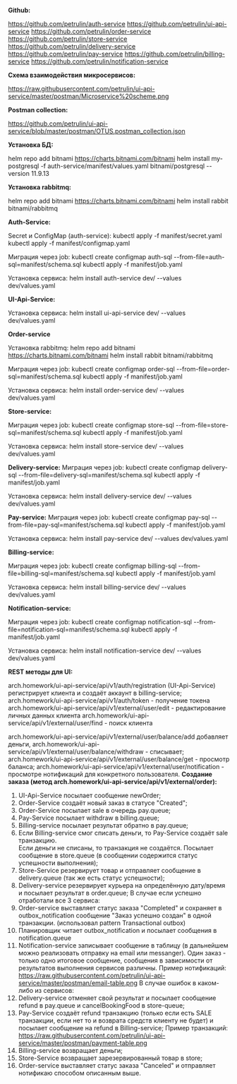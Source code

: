 **Github:**

https://github.com/petrulin/auth-service
https://github.com/petrulin/ui-api-service
https://github.com/petrulin/order-service
https://github.com/petrulin/store-service
https://github.com/petrulin/delivery-service
https://github.com/petrulin/pay-service
https://github.com/petrulin/billing-service
https://github.com/petrulin/notification-service

**Схема взаимодействия микросервисов:**

https://raw.githubusercontent.com/petrulin/ui-api-service/master/postman/Microservice%20scheme.png

**Postman collection:**

https://github.com/petrulin/ui-api-service/blob/master/postman/OTUS.postman_collection.json

**Установка БД:**

helm repo add bitnami https://charts.bitnami.com/bitnami
helm install my-postgresql -f auth-service/manifest/values.yaml bitnami/postgresql --version 11.9.13

**Установка rabbitmq:**

helm repo add bitnami https://charts.bitnami.com/bitnami
helm install rabbit bitnami/rabbitmq

**Auth-Service:**

Secret и ConfigMap (auth-service):
kubectl apply -f manifest/secret.yaml
kubectl apply -f manifest/configmap.yaml

Миграция через job:
kubectl create configmap auth-sql --from-file=auth-sql=manifest/schema.sql
kubectl apply -f manifest/job.yaml

Установка сервиса:
helm install auth-service dev/ --values dev/values.yaml

**UI-Api-Service:**

Установка сервиса:
helm install ui-api-service dev/ --values dev/values.yaml

**Order-service**

Установка rabbitmq:
helm repo add bitnami https://charts.bitnami.com/bitnami
helm install rabbit bitnami/rabbitmq

Миграция через job:
kubectl create configmap order-sql --from-file=order-sql=manifest/schema.sql
kubectl apply -f manifest/job.yaml

Установка сервиса:
helm install order-service dev/ --values dev/values.yaml

**Store-service:**

Миграция через job:
kubectl create configmap store-sql --from-file=store-sql=manifest/schema.sql
kubectl apply -f manifest/job.yaml

Установка сервиса:
helm install store-service dev/ --values dev/values.yaml

**Delivery-service:**
Миграция через job:
kubectl create configmap delivery-sql --from-file=delivery-sql=manifest/schema.sql
kubectl apply -f manifest/job.yaml

Установка сервиса:
helm install delivery-service dev/ --values dev/values.yaml

**Pay-service:**
Миграция через job:
kubectl create configmap pay-sql --from-file=pay-sql=manifest/schema.sql
kubectl apply -f manifest/job.yaml

Установка сервиса:
helm install pay-service dev/ --values dev/values.yaml

**Billing-service:**

Миграция через job:
kubectl create configmap billing-sql --from-file=billing-sql=manifest/schema.sql
kubectl apply -f manifest/job.yaml

Установка сервиса:
helm install billing-service dev/ --values dev/values.yaml

**Notification-service:**

Миграция через job:
kubectl create configmap notification-sql --from-file=notification-sql=manifest/schema.sql
kubectl apply -f manifest/job.yaml

Установка сервиса:
helm install notification-service dev/ --values dev/values.yaml


**REST методы для UI:**

arch.homework/ui-api-service/api/v1/auth/registration (UI-Api-Service) регистрирует клиента и создаёт аккаунт в billing-service;
arch.homework/ui-api-service/api/v1/auth/token - получение токена
arch.homework/ui-api-service/api/v1/external/user/edit - редактирование личных данных клиента
arch.homework/ui-api-service/api/v1/external/user/find - поиск клиента

arch.homework/ui-api-service/api/v1/external/user/balance/add добавляет деньги, arch.homework/ui-api-service/api/v1/external/user/balance/withdraw - списывает;
arch.homework/ui-api-service/api/v1/external/user/balance/get - просмотр баланса;
arch.homework/ui-api-service/api/v1/external/user/notification - просмотре нотификаций для конкретного пользователя.
**Создание заказа (метод arch.homework/ui-api-service/api/v1/external/order):**
1. UI-Api-Service посылает сообщение newOrder;
2. Order-Service создаёт новый заказ в статусе "Created";
3. Order-Service посылает sale в очередь pay.queue;
4. Pay-Service посылает withdraw в billing.queue;
5. Billing-service посылает результат обратно в pay.queue;
6. Если Billing-service смог списать деньги, то Pay-Service создаёт sale транзакцию.  
   Если деньги не списаны, то транзакция не создаётся.
   Посылает сообщение в store.queue (в сообщении содержится статус успешности выполнения);
7. Store-Service резервирует товар и отправляет сообщение в delivery.queue (так же есть статус успешности);
8. Delivery-service резервирует курьера на определённую дату/время и посылает результат в order.queue;
   В случае если успешно отработали все 3 сервиса:
9. Order-service выставляет статус заказа "Completed" и сохраняет в outbox_notification сообщение "Заказ успешно создан" в одной транзакции. (использовал pattern Transactional outbox)
10. Планировщик читает outbox_notification и посылает сообщения в notification.queue
11. Notification-service записывает сообщение в таблицу (в дальнейшем можно реализовать отправку на email или messanger).
    Один заказ - только одно итоговое сообщение, сообщения в зависимости от результатов выполнения сервисов различны.
    Пример нотификаций: https://raw.githubusercontent.com/petrulin/ui-api-service/master/postman/email-table.png
    В случае ошибок в каком-либо из сервисов:
9. Delivery-service отменяет свой результат и посылает сообщение refund в pay.queue и cancelBookingFood в store-queue;
10. Pay-Service создаёт refund транзакцию (только если есть SALE транзакции, если нет то и возврата средств клиенту не будет) и посылает сообщение на refund в Billing-service;
    Пример транзакций: https://raw.githubusercontent.com/petrulin/ui-api-service/master/postman/payment-table.png
11. Billing-service возвращает деньги;
11. Store-Service возвращает зарезервированный товар в store;
12. Order-service выставляет статус заказа "Canceled" и отправляет нотификаю способом описанным выше.